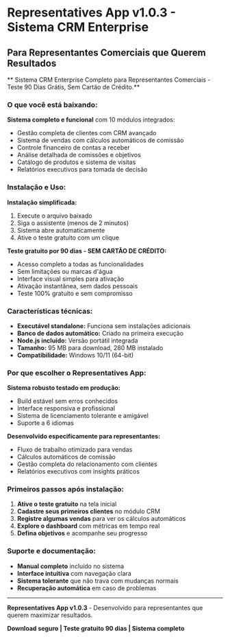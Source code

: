 # Representatives App v1.0.3 - Sistema CRM Enterprise

## Para Representantes Comerciais que Querem Resultados

** Sistema CRM Enterprise Completo para Representantes Comerciais - Teste 90 Dias Grátis, Sem Cartão de Crédito.**

### O que você está baixando:

**Sistema completo e funcional** com 10 módulos integrados:
- Gestão completa de clientes com CRM avançado
- Sistema de vendas com cálculos automáticos de comissão
- Controle financeiro de contas a receber
- Análise detalhada de comissões e objetivos
- Catálogo de produtos e sistema de visitas
- Relatórios executivos para tomada de decisão

### Instalação e Uso:

**Instalação simplificada:**
1. Execute o arquivo baixado
2. Siga o assistente (menos de 2 minutos)
3. Sistema abre automaticamente
4. Ative o teste gratuito com um clique

**Teste gratuito por 90 dias - SEM CARTÃO DE CRÉDITO:**
- Acesso completo a todas as funcionalidades
- Sem limitações ou marcas d'água
- Interface visual simples para ativação
- Ativação instantânea, sem dados pessoais
- Teste 100% gratuito e sem compromisso

### Características técnicas:

- **Executável standalone:** Funciona sem instalações adicionais
- **Banco de dados automático:** Criado na primeira execução
- **Node.js incluído:** Versão portátil integrada
- **Tamanho:** 95 MB para download, 280 MB instalado
- **Compatibilidade:** Windows 10/11 (64-bit)

### Por que escolher o Representatives App:

**Sistema robusto testado em produção:**
- Build estável sem erros conhecidos
- Interface responsiva e profissional
- Sistema de licenciamento tolerante e amigável
- Suporte a 6 idiomas

**Desenvolvido especificamente para representantes:**
- Fluxo de trabalho otimizado para vendas
- Cálculos automáticos de comissão
- Gestão completa do relacionamento com clientes
- Relatórios executivos com insights práticos

### Primeiros passos após instalação:

1. **Ative o teste gratuito** na tela inicial
2. **Cadastre seus primeiros clientes** no módulo CRM
3. **Registre algumas vendas** para ver os cálculos automáticos
4. **Explore o dashboard** com métricas em tempo real
5. **Defina objetivos** e acompanhe seu progresso

### Suporte e documentação:

- **Manual completo** incluído no sistema
- **Interface intuitiva** com navegação clara
- **Sistema tolerante** que não trava com mudanças normais
- **Recuperação automática** em caso de problemas

---

**Representatives App v1.0.3** - Desenvolvido para representantes que querem maximizar resultados.

**Download seguro | Teste gratuito 90 dias | Sistema completo**